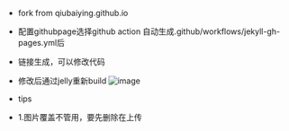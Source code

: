 - fork from qiubaiying.github.io
- 配置githubpage选择github action 自动生成.github/workflows/jekyll-gh-pages.yml后
- 链接生成，可以修改代码
- 修改后通过jelly重新build
 ![image](https://github.com/carinarer/carinarer.github.io/assets/27613000/15358f40-3996-43f1-af5a-dfa531277cc3)
 
 - tips
 - 1.图片覆盖不管用，要先删除在上传

